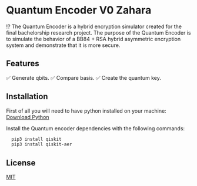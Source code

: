 
# Quantum Encoder V0 Zahara

⁉️ The Quantum Encoder is a hybrid encryption simulator created for the final bachelorship research project. The purpose of the Quantum Encoder is to simulate the behavior of a BB84 + RSA hybrid asymmetric encryption system and demonstrate that it is more secure.



## Features

✅ Generate qbits.
✅ Compare basis.
✅ Create the quantum key.


## Installation
First of all you will need to have python installed on your machine: [Download Python](https://www.python.org/downloads/)

Install the Quantum encoder dependencies with the following commands:

```bash
  pip3 install qiskit
  pip3 install qiskit-aer
```
    
## License

[MIT](https://choosealicense.com/licenses/mit/)

